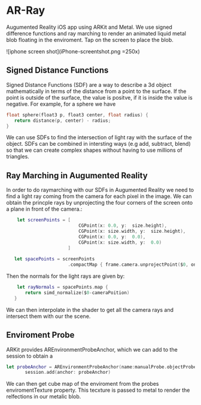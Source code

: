 # AR-Ray
Augumented Reality iOS app using ARKit and Metal. We use  signed difference functions and ray marching to render an animated liquid metal blob floating in the enviroment. Tap on the screen to place the blob.

![iphone screen shot](iPhone-screentshot.png =250x)

## Signed Distance Functions

Signed Distance Functions (SDF) are a way to describe a 3d object mathematically in terms of the distance from a point to the surface. If the point is outside of the surface, the value is positve, if it is inside the value is negative.  For example, for a sphere we have

``` c
float sphere(float3 p, float3 center, float radius) {
   return distance(p, center) - radius;
}
```
We can use SDFs to find the intersection of light ray with the surface of the object. SDFs can be combined in intersting ways (e.g add, subtract, blend) so that we can create complex shapes without having to use millions of triangles.

## Ray Marching in Augumented Reality

In order to do raymarching with our SDFs in Augumented Reality we need to find a light ray coming from the camera for each pixel in the image. We can obtain the princple rays by unprojecting the four corners of the screen onto a plane in front of the camera.:
``` swift
    let screenPoints = [
                           CGPoint(x: 0.0, y:  size.height),
                           CGPoint(x: size.width, y:  size.height),
                           CGPoint(x: 0.0, y:  0.0),
                           CGPoint(x: size.width, y:  0.0)
                       ]
   
   let spacePoints = screenPoints
                       .compactMap { frame.camera.unprojectPoint($0, ontoPlane: plane, orientation:orientation, viewportSize: size) }
```
Then the normals for the light rays are given by: 

``` swift
    let rayNormals = spacePoints.map {
       return simd_normalize($0-cameraPoition)
   }

```
We can then interpolate in the shader to get all the camera rays and intersect them with our the scene.

## Enviroment Probe
ARKit provides  AREnvironmentProbeAnchor, which we can add to the session to obtain a 
``` swift
let probeAnchor = AREnvironmentProbeAnchor(name:manualProbe.objectProbeAnchorIdentifyer, transform: object.transform, extent: extent)
       session.add(anchor: probeAnchor)
```
We can then get cube map of the enviroment from the probes enviromentTexture property. This tecxture is passed to metal to render the relfections in our metalic blob.
